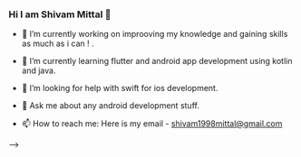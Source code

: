 ### Hi I am Shivam Mittal 👋

- 🔭 I’m currently working on improoving my knowledge and gaining skills as much as i can ! .

- 🌱 I’m currently learning flutter and android app development using kotlin and java.

- 🤔 I’m looking for help with swift for ios development.

- 💬 Ask me about any android development stuff.

- 📫 How to reach me: Here is  my email - shivam1998mittal@gmail.com

-->
